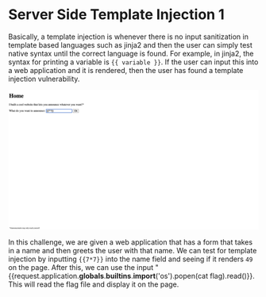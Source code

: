 # Server Side Template Injection 1

Basically, a template injection is whenever there is no input sanitization in template based languages such as jinja2 and then the user can simply test native syntax until the correct language is found. For example, in jinja2, the syntax for printing a variable is `{{ variable }}`. If the user can input this into a web application and it is rendered, then the user has found a template injection vulnerability.

![pic](SSTI1_home_screen.png)

In this challenge, we are given a web application that has a form that takes in a name and then greets the user with that name. We can test for template injection by inputting `{{7*7}}` into the name field and seeing if it renders `49` on the page. After this, we can use the input "{{request.application.__globals__.__builtins__.__import__('os').popen(cat flag).read()}}. This will read the flag file and display it on the page.

